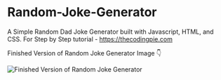 # Random-Joke-Generator
A Simple Random Dad Joke Generator built with Javascript, HTML, and CSS. For Step by Step tutorial - https://thecodingpie.com

Finished Version of Random Joke Generator Image 👇


![Finished Version of Random Joke Generator](https://i.ibb.co/dgB3FhY/banner.png)

